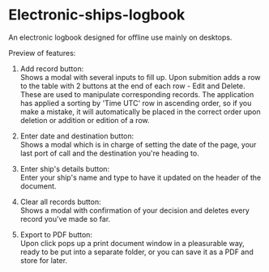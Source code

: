 # Electronic-ships-logbook
An electronic logbook designed for offline use mainly on desktops.

Preview of features:

1. Add record button:<br>
Shows a modal with several inputs to fill up. Upon submition adds a row to the table with 2 buttons at the end of each row - Edit and Delete. These are used to manipulate corresponding records. The application has applied a sorting by 'Time UTC' row in ascending order, so if you make a mistake, it will automatically be placed in the correct order upon deletion or addition or edition of a row.

2. Enter date and destination button:<br>
Shows a modal which is in charge of setting the date of the page, your last port of call and the destination you're heading to.

3. Enter ship's details button:<br>
Enter your ship's name and type to have it updated on the header of the document.

4. Clear all records button:<br>
Shows a modal with confirmation of your decision and deletes every record you've made so far.

5. Export to PDF button:<br>
Upon click pops up a print document window in a pleasurable way, ready to be put into a separate folder, or you can save it as a PDF and store for later.
